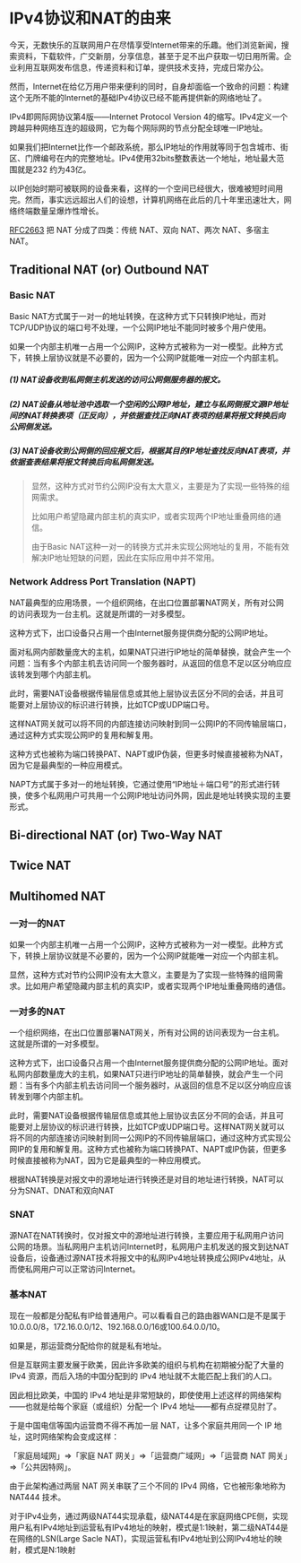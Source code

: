 # IPv4协议和NAT的由来



今天，无数快乐的互联网用户在尽情享受Internet带来的乐趣。他们浏览新闻，搜索资料，下载软件，广交新朋，分享信息，甚至于足不出户获取一切日用所需。企业利用互联网发布信息，传递资料和订单，提供技术支持，完成日常办公。

然而，Internet在给亿万用户带来便利的同时，自身却面临一个致命的问题：构建这个无所不能的Internet的基础IPv4协议已经不能再提供新的网络地址了。





IPv4即网际网协议第4版——Internet Protocol Version 4的缩写。IPv4定义一个跨越异种网络互连的超级网，它为每个网际网的节点分配全球唯一IP地址。

如果我们把Internet比作一个邮政系统，那么IP地址的作用就等同于包含城市、街区、门牌编号在内的完整地址。IPv4使用32bits整数表达一个地址，地址最大范围就是232 约为43亿。

以IP创始时期可被联网的设备来看，这样的一个空间已经很大，很难被短时间用完。然而，事实远远超出人们的设想，计算机网络在此后的几十年里迅速壮大，网络终端数量呈爆炸性增长。



[RFC2663](https://datatracker.ietf.org/doc/html/rfc2663#section-4.0) 把 NAT 分成了四类：传统 NAT、双向 NAT、两次 NAT、多宿主 NAT。



## Traditional NAT (or) Outbound NAT



### Basic NAT

Basic NAT方式属于一对一的地址转换，在这种方式下只转换IP地址，而对TCP/UDP协议的端口号不处理，一个公网IP地址不能同时被多个用户使用。

如果一个内部主机唯一占用一个公网IP，这种方式被称为一对一模型。此种方式下，转换上层协议就是不必要的，因为一个公网IP就能唯一对应一个内部主机。

##### (1)     NAT设备收到私网侧主机发送的访问公网侧服务器的报文。

##### (2)     NAT设备从地址池中选取一个空闲的公网IP地址，建立与私网侧报文源IP地址间的NAT转换表项（正反向），并依据查找正向NAT表项的结果将报文转换后向公网侧发送。

##### (3)     NAT设备收到公网侧的回应报文后，根据其目的IP地址查找反向NAT表项，并依据查表结果将报文转换后向私网侧发送。



> 显然，这种方式对节约公网IP没有太大意义，主要是为了实现一些特殊的组网需求。
>
> 比如用户希望隐藏内部主机的真实IP，或者实现两个IP地址重叠网络的通信。
>
> 由于Basic NAT这种一对一的转换方式并未实现公网地址的复用，不能有效解决IP地址短缺的问题，因此在实际应用中并不常用。





### Network Address Port Translation (NAPT)



NAT最典型的应用场景，一个组织网络，在出口位置部署NAT网关，所有对公网的访问表现为一台主机。这就是所谓的一对多模型。

这种方式下，出口设备只占用一个由Internet服务提供商分配的公网IP地址。

面对私网内部数量庞大的主机，如果NAT只进行IP地址的简单替换，就会产生一个问题：当有多个内部主机去访问同一个服务器时，从返回的信息不足以区分响应应该转发到哪个内部主机。

此时，需要NAT设备根据传输层信息或其他上层协议去区分不同的会话，并且可能要对上层协议的标识进行转换，比如TCP或UDP端口号。

这样NAT网关就可以将不同的内部连接访问映射到同一公网IP的不同传输层端口，通过这种方式实现公网IP的复用和解复用。

这种方式也被称为端口转换PAT、NAPT或IP伪装，但更多时候直接被称为NAT，因为它是最典型的一种应用模式。





NAPT方式属于多对一的地址转换，它通过使用“IP地址＋端口号”的形式进行转换，使多个私网用户可共用一个公网IP地址访问外网，因此是地址转换实现的主要形式。



## Bi-directional NAT (or) Two-Way NAT



## Twice NAT





## Multihomed NAT

### 一对一的NAT

如果一个内部主机唯一占用一个公网IP，这种方式被称为一对一模型。此种方式下，转换上层协议就是不必要的，因为一个公网IP就能唯一对应一个内部主机。

显然，这种方式对节约公网IP没有太大意义，主要是为了实现一些特殊的组网需求。比如用户希望隐藏内部主机的真实IP，或者实现两个IP地址重叠网络的通信。





### 一对多的NAT



一个组织网络，在出口位置部署NAT网关，所有对公网的访问表现为一台主机。这就是所谓的一对多模型。

这种方式下，出口设备只占用一个由Internet服务提供商分配的公网IP地址。面对私网内部数量庞大的主机，如果NAT只进行IP地址的简单替换，就会产生一个问题：当有多个内部主机去访问同一个服务器时，从返回的信息不足以区分响应应该转发到哪个内部主机。

此时，需要NAT设备根据传输层信息或其他上层协议去区分不同的会话，并且可能要对上层协议的标识进行转换，比如TCP或UDP端口号。这样NAT网关就可以将不同的内部连接访问映射到同一公网IP的不同传输层端口，通过这种方式实现公网IP的复用和解复用。这种方式也被称为端口转换PAT、NAPT或IP伪装，但更多时候直接被称为NAT，因为它是最典型的一种应用模式。









根据NAT转换是对报文中的源地址进行转换还是对目的地址进行转换，NAT可以分为SNAT、DNAT和双向NAT





### SNAT

源NAT在NAT转换时，仅对报文中的源地址进行转换，主要应用于私网用户访问公网的场景。当私网用户主机访问Internet时，私网用户主机发送的报文到达NAT设备后，设备通过源NAT技术将报文中的私网IPv4地址转换成公网IPv4地址，从而使私网用户可以正常访问Internet。





### 基本NAT



现在一般都是分配私有IP给普通用户。可以看看自己的路由器WAN口是不是属于10.0.0.0/8，172.16.0.0/12、192.168.0.0/16或100.64.0.0/10。

如果是，那运营商分配给你的就是私有地址。



但是互联网主要发展于欧美，因此许多欧美的组织与机构在初期被分配了大量的 IPv4 资源，而后入场的中国分配到的 IPv4 地址就不太能匹配上我们的人口。 

因此相比欧美，中国的 IPv4 地址是非常短缺的，即使使用上述这样的网络架构——也就是给每个家庭（或组织）分配一个 IPv4 地址——都有点捉襟见肘了。 

于是中国电信等国内运营商不得不再加一层 NAT，让多个家庭共用同一个 IP 地址，这时网络架构会变成这样：

「家庭局域网」=>「家庭 NAT 网关」=>「运营商广域网」=>「运营商 NAT 网关」=>「公共因特网」。 

由于此架构通过两层 NAT 网关串联了三个不同的 IPv4 网络，它也被形象地称为 NAT444 技术。





对于IPv4业务，通过两级NAT44实现承载，级NAT44是在家庭网络CPE侧，实现用户私有IPv4地址到运营私有IPv4地址的映射，模式是1:1映射，第二级NAT44是在网络的LSN(Large Sacle NAT)，实现运营私有IPv4地址到公网IPv4地址的映射，模式是N:1映射